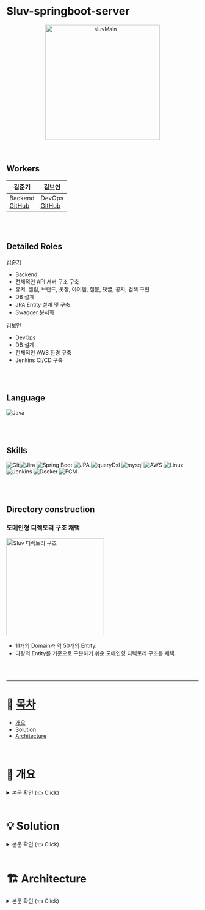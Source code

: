# Sluv-springboot-server
<div align="center">
<img width="300" alt="sluvMain" src="https://github.com/CELEBIT/sluv-springboot-server/assets/101792740/a3799048-0fe7-4096-ae8c-0b64a8b7b48a">
</div>
<br/><br/>

## Workers
<div align="center">

|김준기|김보인|
|---|---|
| Backend <br>  [GitHub](https://github.com/KJBig)| DevOps <br>  [GitHub](https://github.com/Boin-Kau)|

</div>
<br/><br/>

## Detailed Roles
[김준기](https://github.com/KJBig)
- Backend
- 전체적인 API 서버 구조 구축
- 유저, 셀럽, 브랜드, 옷장, 아이템, 질문, 댓글, 공지, 검색 구현
- DB 설계
- JPA Entity 설계 및 구축
- Swagger 문서화

[김보인](https://github.com/Boin-Kau)
- DevOps
- DB 설계
- 전체적인 AWS 환경 구축
- Jenkins CI/CD 구축

<br/><br/>



## Language
<img alt="Java" src ="https://img.shields.io/badge/Java-007396.svg?&style=for-the-badge&logo=Java&logoColor=white"/>

<br/><br/>

## Skills
<img alt="Git" src ="https://img.shields.io/badge/Git-F05032.svg?&style=for-the-badge&logo=Git&logoColor=white"/><img alt="Jira" src ="https://img.shields.io/badge/Jira-0052CC.svg?&style=for-the-badge&logo=jira&logoColor=white"/>
<img alt="Spring Boot" src ="https://img.shields.io/badge/Spring Boot-6DB33F.svg?&style=for-the-badge&logo=springboot&logoColor=white"/>
<img alt="JPA" src ="https://img.shields.io/badge/jpa-6DB33F.svg?&style=for-the-badge&logo=jpa&logoColor=white"/>
<img alt="queryDsl" src ="https://img.shields.io/badge/querydsl-4479A1.svg?&style=for-the-badge&logo=querydsl&logoColor=white"/>
<img alt="mysql" src ="https://img.shields.io/badge/mysql-4479A1.svg?&style=for-the-badge&logo=mysql&logoColor=white"/>
<img alt="AWS" src ="https://img.shields.io/badge/AWS-232F3E.svg?&style=for-the-badge&logo=amazonaws&logoColor=white"/>
<img alt="Linux" src ="https://img.shields.io/badge/Linux-FCC624.svg?&style=for-the-badge&logo=linux&logoColor=white"/>
<img alt="Jenkins" src ="https://img.shields.io/badge/Jenkins-D24939.svg?&style=for-the-badge&logo=Jenkins&logoColor=white"/>
<img alt="Docker" src ="https://img.shields.io/badge/Docker-4479A1.svg?&style=for-the-badge&logo=Docker&logoColor=white"/>
<img alt="FCM" src ="https://img.shields.io/badge/FCM-FFCA28.svg?&style=for-the-badge&logo=firebase&logoColor=white"/>

<br/><br/>

## Directory construction
### 도메인형 디렉토리 구조 채택
<img width="256" alt="Sluv 디렉토리 구조" src="https://github.com/CELEBIT/sluv-springboot-server/assets/101792740/755f64d8-a017-4280-8c43-d8f779528424">

- 11개의 Domain과 약 50개의 Entity. 
- 다량의 Entity를 기준으로 구분하기 쉬운 도메인형 디렉토리 구조를 채택.

<br/><br/>

---

# :memo: [목차](#index) <a name = "index"></a>

- [개요](#outline)
- [Solution](#Solution)
- [Architecture](#architecture)


<br>

# :bookmark: 개요 <a name = "outline"></a>

<details>
   <summary> 본문 확인 (👈 Click)</summary>
<br />
 
  - 셀럽이 사용한 아이템을 따라 구매하는 일이 증가하였습니다. 이에 따라 "손민수 아이템"이라는 단어까지 등장하며 인기는 꾸준히 증가하였습니다.
  - 인기가 증가함에 따라 트위터를 중심으로 다양한 SNS에서 손민수 아이템의 정보를 공유하는 계정들이 등장하였습니다.
  - 하지만 SNS로 공유하다 보니, 검색의 범위도 너무 광범위하며 공유자의 입장에서도 불편함이 발생하였습니다.
  - 검색 속도와 공유 속도 및 편의성을 개선하기 위해 서비스 운영을 하고자 합니다.
  <div align="center">
    <img width="700" alt="sluv_intro1" src="https://github.com/CELEBIT/sluv-springboot-server/assets/101792740/d6bac75b-475d-4054-afa7-582cf1c56009">
    <img width="700" alt="sluv_intro2" src="https://github.com/CELEBIT/sluv-springboot-server/assets/101792740/fd0efd3e-73f1-470f-9dd7-7e177ceee072">
    <img width="700" alt="sluv_intro3" src="https://github.com/CELEBIT/sluv-springboot-server/assets/101792740/53c979f6-665e-4aa5-9b9c-0ebee460f067">
  </div>
  

</details>

<br>

# :bulb: Solution <a name = "outline"></a>

<details>
   <summary> 본문 확인 (👈 Click)</summary>
<br />

### 획일화된 정보 형식 및 입력폼
- 검색자의 입장에서 다량의 정보를 획일화된 형식으로 얻을 수 있다.
- 공유자의 입장에서 필요한 정보만 입력할 수 있다.
<br> (많은 정보를 하나하나 텍스트로 입력하기 번거롭다는 점 해결)

### 관심 셀럽 및 필터링 기능
  - 검색자의 입장에서 원하는 셀럽의 정보를 중심으로 검색할 수 있다.
  <br>(방탄소년단 진의 티셔츠 -> 다른 셀럽의 티셔츠가 검색됨을 방지)
  - 검색자의 입장에서 필터링을 통해 원하는 조건의 정보만 검색할 수 있다.
  <br>(방탄소년단 진의 티셔츠 -> 다른 셀럽의 티셔츠가 검색됨을 방지)

### 질문 커뮤니티 및 댓글 기능
- 공유자의 입장에서 정보 공유 시 생기는 부담을 줄일 수 있다.
    <br>(혼자 정보를 공유하다 보니 정보 오전달 및 요청사항 수리에 대한 부담을 해결)
- 검색자의 입장에서 여러명에게 답을 들을 수 있으니, 정제된 정보를 얻을 수 있다.
<br><br/>
</details>

<br>

# :building_construction: Architecture <a name = "architecture"></a>

<details>
   <summary> 본문 확인 (👈 Click)</summary>
<br />
<img width="700" alt="sluv_intro1" src="https://github.com/CELEBIT/sluv-springboot-server/assets/101792740/972d0587-a326-4de8-9964-9fc0be3a4cfe">

</details>



